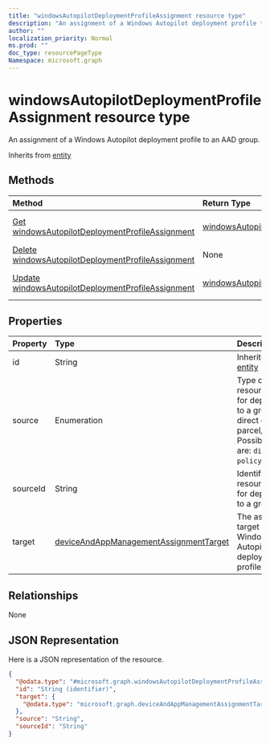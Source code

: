 ```yaml
---
title: "windowsAutopilotDeploymentProfileAssignment resource type"
description: "An assignment of a Windows Autopilot deployment profile to an AAD group."
author: ""
localization_priority: Normal
ms.prod: ""
doc_type: resourcePageType
Namespace: microsoft.graph
---
```



# windowsAutopilotDeploymentProfileAssignment resource type

An assignment of a Windows Autopilot deployment profile to an AAD group.


Inherits from [entity](../resources/entity.md)

## Methods
|Method|Return Type|Description|
|:---|:---|:---|
|[Get windowsAutopilotDeploymentProfileAssignment](../api/windowsautopilotdeploymentprofileassignment-get.md)|[windowsAutopilotDeploymentProfileAssignment](../resources/windowsAutopilotDeploymentProfileAssignment.md)|Read properties and relationships of the [windowsAutopilotDeploymentProfileAssignment](../resources/windowsautopilotdeploymentprofileassignment.md) object.|
|[Delete windowsAutopilotDeploymentProfileAssignment](../api/windowsautopilotdeploymentprofileassignment-delete.md)|None|Deletes a [windowsAutopilotDeploymentProfileAssignment](../resources/windowsautopilotdeploymentprofileassignment.md).|
|[Update windowsAutopilotDeploymentProfileAssignment](../api/windowsautopilotdeploymentprofileassignment-update.md)|[windowsAutopilotDeploymentProfileAssignment](../resources/windowsAutopilotDeploymentProfileAssignment.md)|Update the properties of a [windowsAutopilotDeploymentProfileAssignment](../resources/windowsautopilotdeploymentprofileassignment.md) object.|

## Properties
|Property|Type|Description|
|:---|:---|:---|
|id|String| Inherited from [entity](../resources/entity.md)|
|source|Enumeration|Type of resource used for deployment to a group, direct or parcel/policySet. Possible values are: `direct`, `policySets`.|
|sourceId|String|Identifier for resource used for deployment to a group|
|target|[deviceAndAppManagementAssignmentTarget](../resources/intune-apps-deviceAndAppManagementAssignmentTarget.md)|The assignment target for the Windows Autopilot deployment profile.|

## Relationships
None

## JSON Representation
Here is a JSON representation of the resource.
<!-- {
  "blockType": "resource",
  "keyProperty": "id",
  "@odata.type": "microsoft.graph.windowsAutopilotDeploymentProfileAssignment",
  "baseType": "microsoft.graph.entity",
  "openType": false
}
-->
``` json
{
  "@odata.type": "#microsoft.graph.windowsAutopilotDeploymentProfileAssignment",
  "id": "String (identifier)",
  "target": {
    "@odata.type": "microsoft.graph.deviceAndAppManagementAssignmentTarget"
  },
  "source": "String",
  "sourceId": "String"
}
```

